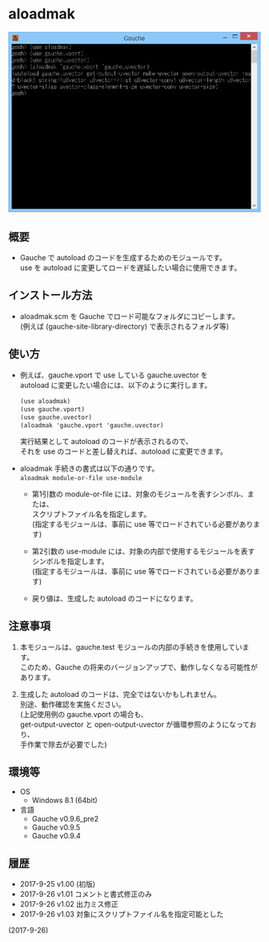 # aloadmak

![image](image.png)

## 概要
- Gauche で autoload のコードを生成するためのモジュールです。  
  use を autoload に変更してロードを遅延したい場合に使用できます。


## インストール方法
- aloadmak.scm を Gauche でロード可能なフォルダにコピーします。  
  (例えば (gauche-site-library-directory) で表示されるフォルダ等)


## 使い方
- 例えば、gauche.vport で use している gauche.uvector を  
  autoload に変更したい場合には、以下のように実行します。  
  ```
  (use aloadmak)
  (use gauche.vport)
  (use gauche.uvector)
  (aloadmak 'gauche.vport 'gauche.uvector)
  ```
  実行結果として autoload のコードが表示されるので、  
  それを use のコードと差し替えれば、autoload に変更できます。

- aloadmak 手続きの書式は以下の通りです。  
  `aloadmak module-or-file use-module`
  - 第1引数の module-or-file には、対象のモジュールを表すシンボル、または、  
    スクリプトファイル名を指定します。  
    (指定するモジュールは、事前に use 等でロードされている必要があります)

  - 第2引数の use-module には、対象の内部で使用するモジュールを表す  
    シンボルを指定します。  
    (指定するモジュールは、事前に use 等でロードされている必要があります)

  - 戻り値は、生成した autoload のコードになります。


## 注意事項
1. 本モジュールは、gauche.test モジュールの内部の手続きを使用しています。  
   このため、Gauche の将来のバージョンアップで、動作しなくなる可能性があります。

2. 生成した autoload のコードは、完全ではないかもしれません。  
   別途、動作確認を実施ください。  
   (上記使用例の gauche.vport の場合も、  
   get-output-uvector と open-output-uvector が循環参照のようになっており、  
   手作業で除去が必要でした)


## 環境等
- OS
  - Windows 8.1 (64bit)
- 言語
  - Gauche v0.9.6_pre2
  - Gauche v0.9.5
  - Gauche v0.9.4

## 履歴
- 2017-9-25  v1.00 (初版)
- 2017-9-26  v1.01 コメントと書式修正のみ
- 2017-9-26  v1.02 出力ミス修正
- 2017-9-26  v1.03 対象にスクリプトファイル名を指定可能とした


(2017-9-26)
